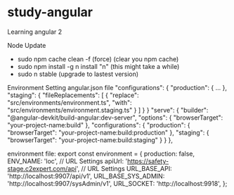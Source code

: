 # study-angular
Learning angular 2

Node Update
- sudo npm cache clean -f (force) (clear you npm cache)
- sudo npm install -g n install "n" (this might take a while)
- sudo n stable (upgrade to lastest version)


Environment Setting
angular.json file
"configurations": {
  "production": { ... },
  "staging": {
    "fileReplacements": [
      {
        "replace": "src/environments/environment.ts",
        "with": "src/environments/environment.staging.ts"
      }
    ]
  }
}
"serve": {
  "builder": "@angular-devkit/build-angular:dev-server",
  "options": {
    "browserTarget": "your-project-name:build"
  },
  "configurations": {
    "production": {
      "browserTarget": "your-project-name:build:production"
    },
    "staging": {
      "browserTarget": "your-project-name:build:staging"
    }
  }
},

environment file:
export const environment = {
    production: false,
    ENV_NAME: 'loc', 
    // URL Settings
    apiUrl: 'https://safety-stage.c2expert.com/api', 
    // URL Settings
    URL_BASE_API: 'http://localhost:9907/api/v1',
    URL_BASE_SYS_ADMIN: 'http://localhost:9907/sysAdmin/v1',
    URL_SOCKET: 'http://localhost:9918',
};

